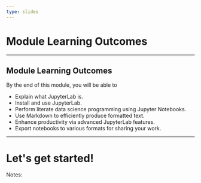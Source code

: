 ```yaml
---
type: slides
---
```


# Module Learning Outcomes

---

## Module Learning Outcomes

By the end of this module, you will be able to

- Explain what JupyterLab is.
- Install and use JupyterLab.
- Perform literate data science programming using Jupyter Notebooks.
- Use Markdown to efficiently produce formatted text.
- Enhance productivity via advanced JupyterLab features.
- Export notebooks to various formats for sharing your work.

---

# Let's get started!

Notes:

<br>
